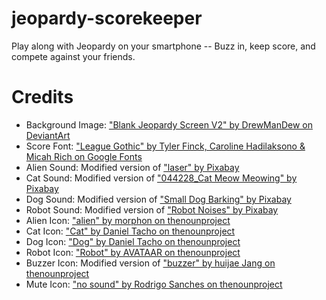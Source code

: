 # jeopardy-scorekeeper
 Play along with Jeopardy on your smartphone -- Buzz in, keep score, and compete against your friends. 

# Credits
- Background Image: ["Blank Jeopardy Screen V2" by DrewManDew on DeviantArt](https://www.deviantart.com/drewmandew/art/Blank-Jeopardy-Screen-V2-939125799)
- Score Font: ["League Gothic" by Tyler Finck, Caroline Hadilaksono & Micah Rich on Google Fonts](https://fonts.google.com/specimen/League+Gothic)
- Alien Sound: Modified version of ["laser" by Pixabay](https://pixabay.com/sound-effects/laser-104024/)
- Cat Sound: Modified version of ["044228_Cat Meow Meowing" by Pixabay](https://pixabay.com/sound-effects/044228-cat-meow-meowing-71260/)
- Dog Sound: Modified version of ["Small Dog Barking" by Pixabay](https://pixabay.com/sound-effects/small-dog-barking-84707/)
- Robot Sound: Modified version of ["Robot Noises" by Pixabay](https://pixabay.com/sound-effects/robot-noises-70217/)
- Alien Icon: ["alien" by morphon on thenounproject](https://thenounproject.com/icon/alien-7276392/)
- Cat Icon: ["Cat" by Daniel Tacho on thenounproject](https://thenounproject.com/icon/cat-7289084/)
- Dog Icon: ["Dog" by Daniel Tacho on thenounproject](https://thenounproject.com/icon/dog-7288999/)
- Robot Icon: ["Robot" by AVATAAR on thenounproject](https://thenounproject.com/icon/robot-7081973/)
- Buzzer Icon: Modified version of ["buzzer" by huijae Jang on thenounproject](https://thenounproject.com/icon/buzzer-6860200/)
- Mute Icon: ["no sound" by Rodrigo Sanches on thenounproject](https://thenounproject.com/icon/no-sound-2758228/)
